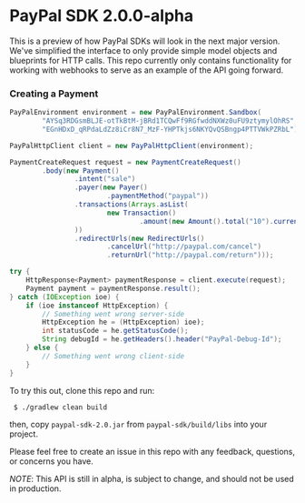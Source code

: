 # PayPal SDK 2.0.0-alpha

This is a preview of how PayPal SDKs will look in the next major version. We've simplified the interface to only provide
simple model objects and blueprints for HTTP calls. This repo currently only contains functionality for working with webhooks
to serve as an example of the API going forward.

### Creating a Payment

```java
PayPalEnvironment environment = new PayPalEnvironment.Sandbox(
        "AYSq3RDGsmBLJE-otTkBtM-jBRd1TCQwFf9RGfwddNXWz0uFU9ztymylOhRS",
        "EGnHDxD_qRPdaLdZz8iCr8N7_MzF-YHPTkjs6NKYQvQSBngp4PTTVWkPZRbL");

PayPalHttpClient client = new PayPalHttpClient(environment);

PaymentCreateRequest request = new PaymentCreateRequest()
        .body(new Payment()
                .intent("sale")
                .payer(new Payer()
                        .paymentMethod("paypal"))
                .transactions(Arrays.asList(
                        new Transaction()
                                .amount(new Amount().total("10").currency("USD"))
                ))
                .redirectUrls(new RedirectUrls()
                        .cancelUrl("http://paypal.com/cancel")
                        .returnUrl("http://paypal.com/return")));

try {
    HttpResponse<Payment> paymentResponse = client.execute(request);
    Payment payment = paymentResponse.result();
} catch (IOException ioe) {
    if (ioe instanceof HttpException) {
        // Something went wrong server-side
        HttpException he = (HttpException) ioe);
        int statusCode = he.getStatusCode();
        String debugId = he.getHeaders().header("PayPal-Debug-Id");
    } else {
        // Something went wrong client-side
    }
}
```

To try this out, clone this repo and run:
```sh
 $ ./gradlew clean build
```
then, copy `paypal-sdk-2.0.jar` from `paypal-sdk/build/libs` into your project.

Please feel free to create an issue in this repo with any feedback, questions, or concerns you have.

*NOTE*: This API is still in alpha, is subject to change, and should not be used in production.
